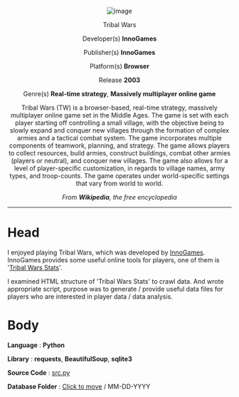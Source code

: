<div align="center">

![image](https://github.com/CharmStrange/Project/assets/105769152/d9bc6ae2-c15f-4973-b791-36fbc13618ab)

Tribal Wars

Developer(s)	**InnoGames**

Publisher(s)	**InnoGames**

Platform(s)	**Browser**

Release	**2003**

Genre(s)	**Real-time strategy**, **Massively multiplayer online game**

Tribal Wars (TW) is a browser-based, real-time strategy, massively multiplayer online game set in the Middle Ages. The game is set with each player starting off controlling a small village, with the objective being to slowly expand and conquer new villages through the formation of complex armies and a tactical combat system. The game incorporates multiple components of teamwork, planning, and strategy. The game allows players to collect resources, build armies, construct buildings, combat other armies (players or neutral), and conquer new villages. The game also allows for a level of player-specific customization, in regards to village names, army types, and troop-counts. The game operates under world-specific settings that vary from world to world.

*From **Wikipedia**, the free encyclopedia*

</div>

---
# Head
I enjoyed playing Tribal Wars, which was developed by [InnoGames](https://www.innogames.com/). InnoGames provides some useful online tools for players, one of them is '[Tribal Wars Stats](https://www.twstats.com/)'. 

I examined HTML structure of 'Tribal Wars Stats' to crawl data. And wrote appropriate script, purpose was to generate / provide useful data files for players who are interested in player data / data analysis.

# Body
**Language** : **Python**

**Library** : **requests**, **BeautifulSoup**, **sqlite3**

**Source Code** : [src.py](src.py)

**Database Folder** : [Click to move](Databases) / MM-DD-YYYY
